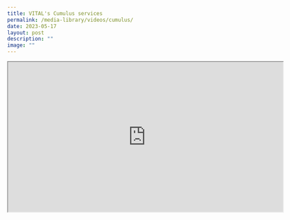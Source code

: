 ```yaml
---
title: VITAL's Cumulus services
permalink: /media-library/videos/cumulus/
date: 2023-05-17
layout: post
description: ""
image: ""
---
```

<div class="home-video"><iframe allowfullscreen="" allow="encrypted-media" src="https://www.youtube.com/embed/tJQrHB-Ig4Q?rel=0&amp;showinfo=0" height="350" width="640" id="video_player"></iframe></div>
